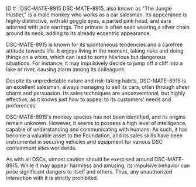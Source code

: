 ID # : DSC-MATE-8915
DSC-MATE-8915, also known as "The Jungle Hustler," is a male monkey who works as a car salesman. Its appearance is highly distinctive, with ski goggle eyes, a parted pink head, and ears adorned with jade earrings. The primate is often seen wearing a silver chain around its neck, adding to its already eccentric appearance.

DSC-MATE-8915 is known for its spontaneous tendencies and a carefree attitude towards life. It enjoys living in the moment, taking risks and doing things on a whim, which can lead to some hilarious but dangerous situations. For instance, it may impulsively decide to jump off a cliff into a lake or river, causing alarm among its colleagues.

Despite its unpredictable nature and risk-taking habits, DSC-MATE-8915 is an excellent salesman, always managing to sell its cars, often through sheer charm and persuasion. Its sales techniques are unconventional, but highly effective, as it knows just how to appeal to its customers' needs and preferences.

DSC-MATE-8915's monkey species has not been identified, and its origins remain unknown. However, it seems to possess a high level of intelligence, capable of understanding and communicating with humans. As such, it has become a valuable asset to the Foundation, and its sales skills have been instrumental in securing vehicles and equipment for various DSC containment sites worldwide.

As with all DSCs, utmost caution should be exercised around DSC-MATE-8915. While it may appear harmless and amusing, its impulsive behavior can pose significant dangers to itself and others. Thus, any unauthorized interaction with it is strictly prohibited.